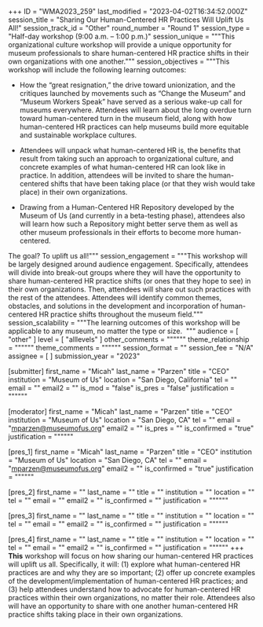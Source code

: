 +++
ID = "WMA2023_259"
last_modified = "2023-04-02T16:34:52.000Z"
session_title = "Sharing Our Human-Centered HR Practices Will Uplift Us All!"
session_track_id = "Other"
round_number = "Round 1"
session_type = "Half-day workshop (9:00 a.m. – 1:00 p.m.)"
session_unique = """This organizational culture workshop will provide a unique opportunity for museum professionals to share human-centered HR practice shifts in their own organizations with one another."""
session_objectives = """This workshop will include the following learning outcomes:

- How the “great resignation,” the drive toward unionization, and the critiques launched by movements such as “Change the Museum” and “Museum Workers Speak” have served as a serious wake-up call for museums everywhere. Attendees will learn about the long overdue turn toward human-centered turn in the museum field, along with how human-centered HR practices can help museums build more equitable and sustainable workplace cultures. 

- Attendees will unpack what human-centered HR is, the benefits that result from taking such an approach to organizational culture, and concrete examples of what human-centered HR can look like in practice. In addition, attendees will be invited to share the human-centered shifts that have been taking place (or that they wish would take place) in their own organizations. 

- Drawing from a Human-Centered HR Repository developed by the Museum of Us (and currently in a beta-testing phase), attendees also will learn how such a Repository might better serve them as well as other museum professionals in their efforts to become more human-centered. 

The goal? To uplift us all!"""
session_engagement = """This workshop will be largely designed around audience engagement. Specifically, attendees will divide into break-out groups where they will have the opportunity to share human-centered HR practice shifts (or ones that they hope to see) in their own organizations. Then, attendees will share out such practices with the rest of the attendees. Attendees will identify common themes, obstacles, and solutions in the development and incorporation of human-centered HR practice shifts throughout the museum field."""
session_scalability = """The learning outcomes of this workshop will be applicable to any museum, no matter the type or size. 
"""
audience = [ "other" ]
level = [ "alllevels" ]
other_comments = """"""
theme_relationship = """"""
theme_comments = """"""
session_format = ""
session_fee = "N/A"
assignee = [  ]
submission_year = "2023"

[submitter]
first_name = "Micah"
last_name = "Parzen"
title = "CEO"
institution = "Museum of Us"
location = "San Diego, California"
tel = ""
email = ""
email2 = ""
is_mod = "false"
is_pres = "false"
justification = """"""

[moderator]
first_name = "Micah"
last_name = "Parzen"
title = "CEO"
institution = "Museum of Us"
location = "San Diego, CA"
tel = ""
email = "mparzen@museumofus.org"
email2 = ""
is_pres = ""
is_confirmed = "true"
justification = """"""

[pres_1]
first_name = "Micah"
last_name = "Parzen"
title = "CEO"
institution = "Museum of Us"
location = "San Diego, CA"
tel = ""
email = "mparzen@museumofus.org"
email2 = ""
is_confirmed = "true"
justification = """"""

[pres_2]
first_name = ""
last_name = ""
title = ""
institution = ""
location = ""
tel = ""
email = ""
email2 = ""
is_confirmed = ""
justification = """"""

[pres_3]
first_name = ""
last_name = ""
title = ""
institution = ""
location = ""
tel = ""
email = ""
email2 = ""
is_confirmed = ""
justification = """"""

[pres_4]
first_name = ""
last_name = ""
title = ""
institution = ""
location = ""
tel = ""
email = ""
email2 = ""
is_confirmed = ""
justification = """"""
+++
**This** workshop will focus on how sharing our human-centered HR practices will uplift us all. Specifically, it will: (1) explore what human-centered HR practices are and why they are so important; (2) offer up concrete examples of the development/implementation of human-centered HR practices; and (3) help attendees understand how to advocate for human-centered HR practices within their own organizations, no matter their role. Attendees also will have an opportunity to share with one another human-centered HR practice shifts taking place in their own organizations.
